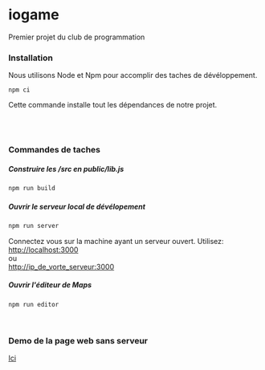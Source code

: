 # iogame
Premier projet du club de programmation



### Installation
Nous utilisons Node et Npm pour accomplir des taches de dévéloppement.
```
npm ci
```
Cette commande installe tout les dépendances de notre projet.

<br/><br/>

### Commandes de taches


##### Construire les /src en public/lib.js

```sh
npm run build
```


##### Ouvrir le serveur local de dévélopement

```sh
npm run server
```
Connectez vous sur la machine ayant un serveur ouvert. Utilisez:<br/>
[http://localhost:3000](http://localhost:3000)
<br/>
ou
<br/>
[http://ip_de_vorte_serveur:3000](http://ip_de_vorte_serveur:3000)


##### Ouvrir l'éditeur de Maps

```sh
npm run editor
```

<br/>


### Demo de la page web sans serveur

[Ici](https://raw.githack.com/matiasvlevi/iogame-1/master/public/index.html)